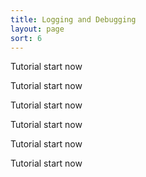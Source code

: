 ```yaml
---
title: Logging and Debugging
layout: page
sort: 6
---
```


Tutorial start now

Tutorial start now

Tutorial start now

Tutorial start now

Tutorial start now

Tutorial start now
